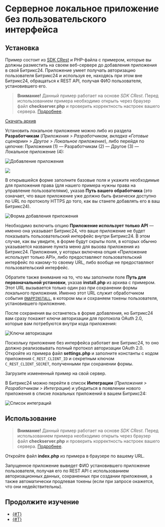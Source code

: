# Серверное локальное приложение без пользовательского интерфейса

## Установка

Пример состоит из [SDK CRest](https://github.com/bitrix-tools/crest/) и PHP-файла с примером, которые вы должны разместить на своем веб-сервере до добавления приложения в свой Битрикс24. Приложение умеет получать авторизацию пользователя Битрикс24 и используя ее, находясь при этом вне Битрикс24, обращаться к REST API, получая ФИО пользователя, установившего его.

> **Внимание!** Данный пример работает на основе *SDK CRest*. Перед использованием примера необходимо открыть через браузер файл **checkserver.php** и проверить корректность настроек вашего сервера. [Подробнее](../how-to-use-examples.md).

[Скачать архив](https://bitrixsoft.com/docs/marketplace-and-apps24/server-no-ui-crest.zip)

Установить локальное приложение можно либо из раздела **Разработчикам** (*Приложения > Разработчикам, вкладка «Готовые сценарии» > Другое > Локальное приложение*), либо перейдя по цепочке: Приложения (1) — Разработчикам (2) — Другое (3) — Локальное приложение (4):

![Добавление приложения](./_images/local_add_sm.png)

![](./_images/local_add_4.png)

В открывшейся форме заполните базовые поля и укажите необходимые для приложения права (для нашего примера нужны права на управление пользователями), указав **Путь вашего обработчика** (это означает, что ваше приложение уже должно быть физически доступно по URL по протоколу HTTPS до того, как вы станете добавлять его в ваш Битрикс24).

![Форма добавления приложения](./_images/local-server-no-ui-form_new.png)

Необходимо включить опцию **Приложение использует только API** — именно она указывает Битрикс24, что ваше приложение не будет показывать пользовательский интерфейс внутри Битрикс24. В этом случае, как вы увидите, в форме будут скрыты поля, в которых обычно указывается название пункта меню для вызова приложения из Битрикс24. Приложения, у которых включена опция «Приложение использует только API», либо предоставляют пользовательский интерфейс по какому-то своему URL, либо вообще не предоставляют пользовательский интерфейс.

Обратите также внимание на то, что мы заполнили поле **Путь для первоначальной установки**, указав **install.php** из архива с примером. Этот URL вызывается только один раз при сохранении формы локального приложения. Именно этот URL служит обработчиком события [`ONAPPINSTALL`](../api-reference/common/events/on-app-install.md), в котором мы и сохраняем токены пользователя, установившего приложение.

После сохранения вы останетесь в форме добавления, но Битрикс24 вам сразу покажет ключи авторизации для протокола OAuth 2.0, которые вам потребуются внутри кода приложения:

![Ключи авторизации](./_images/local-server-no-ui-added_new.png)

Поскольку приложение без интерфейса работает вне Битрикс24, то оно должно реализовывать полный протокол авторизации OAuth 2.0. Откройте из примера файл **settings.php** и заполните константы с кодом приложения `C_REST_CLIENT_ID` и секретным ключом `C_REST_CLIENT_SECRET`, полученными при сохранении формы.

Загрузите измененный пример на свой сервер.

В Битрикс24 можно перейти в список **Интеграции** (*Приложения > Разработчикам > Интеграции*) и убедиться в появлении нового приложения в списке локальных приложений в вашем Битрикс24:

![Список интеграций](./_images/local-server-no-ui-list-n.png)

## Использование

> **Внимание!** Данный пример работает на основе *SDK CRest*. Перед использованием примера необходимо открыть через браузер файл **checkserver.php** и проверить корректность настроек вашего сервера. [Подробнее](../how-to-use-examples.md).

Откройте файл **index.php** из примера в браузере по вашему URL.

Запущенное приложение выведет ФИО установившего приложение пользователя, получая его по REST API с использованием авторизационных данных, сохраненных при создании приложения, а также автоматически продлевая токены (если при запросе окажется, что они недействительны).

## Продолжите изучение

- [{#T}](static-local-app.md)
- [{#T}](serverside-local-app-with-ui.md)
